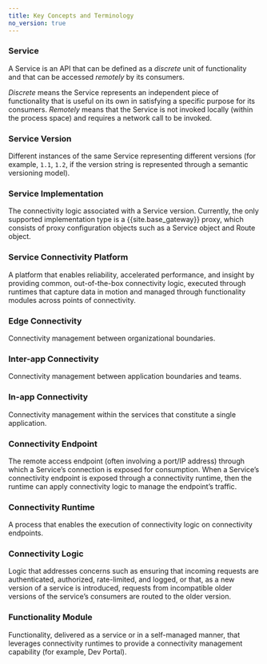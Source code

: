 ```yaml
---
title: Key Concepts and Terminology
no_version: true
---
```


### Service

A Service is an API that can be defined as a *discrete* unit of functionality
and that can be accessed *remotely* by its consumers.

*Discrete* means the Service represents an independent piece of functionality
that is useful on its own in satisfying a specific purpose for its consumers.
*Remotely* means that the Service is not invoked locally (within the process
space) and requires a network call to be invoked.  

### Service Version

Different instances of the same Service representing different versions (for
example, `1.1`, `1.2`, if the version string is represented through a
semantic versioning model).

### Service Implementation

The connectivity logic associated with a Service version. Currently, the only
supported implementation type is a {{site.base_gateway}} proxy, which
consists of proxy configuration objects such as a Service object and Route
object.  

### Service Connectivity Platform

A platform that enables reliability, accelerated performance, and insight by
providing common, out-of-the-box connectivity logic, executed through runtimes
that capture data in motion and managed through functionality modules across
points of connectivity.

### Edge Connectivity

Connectivity management between organizational boundaries.

### Inter-app Connectivity

Connectivity management between application boundaries and teams.

### In-app Connectivity

Connectivity management within the services that constitute a single
application.

### Connectivity Endpoint

The remote access endpoint (often involving a port/IP address) through which
a Service’s connection is exposed for consumption. When a Service’s connectivity
endpoint is exposed through a connectivity runtime, then the runtime can apply
connectivity logic to manage the endpoint’s traffic.

### Connectivity Runtime

A process that enables the execution of connectivity logic on connectivity
endpoints.

### Connectivity Logic

Logic that addresses concerns such as ensuring that incoming requests are
authenticated, authorized, rate-limited, and logged, or that, as a new version
of a service is introduced, requests from incompatible older versions of the
service’s consumers are routed to the older version.

### Functionality Module

Functionality, delivered as a service or in a self-managed manner, that
leverages connectivity runtimes to provide a connectivity management capability
(for example, Dev Portal).
